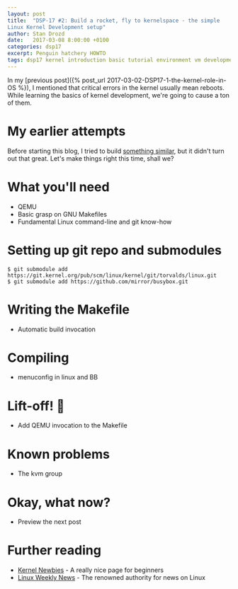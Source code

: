 ```yaml
---
layout: post
title:  "DSP-17 #2: Build a rocket, fly to kernelspace - the simple
Linux Kernel Development setup"
author: Stan Drozd
date:   2017-03-08 8:00:00 +0100
categories: dsp17
excerpt: Penguin hatchery HOWTO
tags: dsp17 kernel introduction basic tutorial environment vm development
---
```

In my [previous post]({% post_url 2017-03-02-DSP17-1-the-kernel-role-in-OS %}),
I mentioned that critical errors in the kernel usually mean reboots. While
learning the basics of kernel development, we're going to cause a ton of them.

# My earlier attempts
Before starting this blog, I tried to build [something
similar][picotux], but it didn't turn out that great. Let's make things right
this time, shall we?

# What you'll need
* QEMU
* Basic grasp on GNU Makefiles
* Fundamental Linux command-line and git know-how

# Setting up git repo and submodules
```shell
$ git submodule add https://git.kernel.org/pub/scm/linux/kernel/git/torvalds/linux.git
$ git submodule add https://github.com/mirror/busybox.git
```

# Writing the Makefile
* Automatic build invocation

# Compiling
* menuconfig in linux and BB

# Lift-off! :rocket:
* Add QEMU invocation to the Makefile

# Known problems
* The kvm group

# Okay, what now?
* Preview the next post

# Further reading
* [Kernel Newbies](https://kernelnewbies.org/) - A really nice page for
  beginners
* [Linux Weekly News](https://lwn.net/) - The renowned authority for news on
  Linux

[picotux]:https://www.github.com/drozdziak1/picotux/
